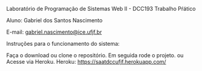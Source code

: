 Laboratório de Programação de Sistemas Web II - DCC193 Trabalho Pŕático

Aluno: Gabriel dos Santos Nascimento

E-mail: gabriel.nascimento@ice.ufjf.br

Instruções para o funcionamento do sistema:

Faça o download ou clone o repositório. Em seguida rode o projeto.
                             ou
Acesse via Heroku.
Heroku: https://saatdccufjf.herokuapp.com/
